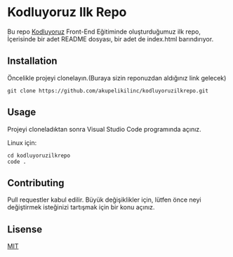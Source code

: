 # Kodluyoruz Ilk Repo

Bu repo [Kodluyoruz](https://github.com/akupelikilinc/kodluyoruzilkrepo) Front-End Eğitiminde oluşturduğumuz ilk repo, İçerisinde bir adet README dosyası, bir adet de index.html barındırıyor.

## Installation 

Öncelikle projeyi clonelayın.(Buraya sizin reponuzdan aldığınız link gelecek)

```
git clone https://github.com/akupelikilinc/kodluyoruzilkrepo.git
```

## Usage 

Projeyi cloneladıktan sonra Visual Studio Code programında açınız.

Linux için:

```
cd kodluyoruzilkrepo
code .
```

## Contributing 

Pull requestler kabul edilir. Büyük değişiklikler için, lütfen önce neyi değiştirmek isteğinizi tartışmak için bir konu açınız.

## Lisense

[MIT](https://choosealicense.com/licenses/mit/)